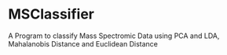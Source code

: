 # MSClassifier
A Program to classify Mass Spectromic Data using PCA and LDA, Mahalanobis Distance and Euclidean Distance
